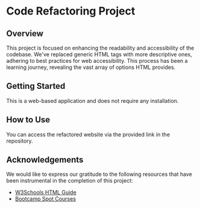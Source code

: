 # Code Refactoring Project

## Overview

This project is focused on enhancing the readability and accessibility of the codebase. We've replaced generic HTML tags with more descriptive ones, adhering to best practices for web accessibility. This process has been a learning journey, revealing the vast array of options HTML provides.

## Getting Started

This is a web-based application and does not require any installation. 

## How to Use

You can access the refactored website via the provided link in the repository.

## Acknowledgements

We would like to express our gratitude to the following resources that have been instrumental in the completion of this project:

- [W3Schools HTML Guide](https://www.w3schools.com/html/default.asp)
- [Bootcamp Spot Courses](https://courses.bootcampspot.com/)